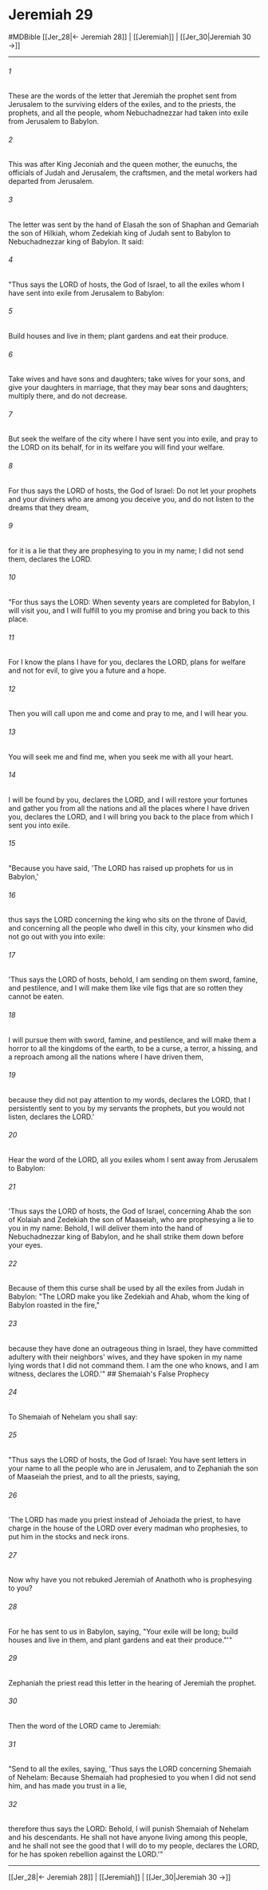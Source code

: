 # Jeremiah 29
#MDBible
[[Jer_28|← Jeremiah 28]] | [[Jeremiah]] | [[Jer_30|Jeremiah 30 →]]

***

###### 1 

These are the words of the letter that Jeremiah the prophet sent from Jerusalem to the surviving elders of the exiles, and to the priests, the prophets, and all the people, whom Nebuchadnezzar had taken into exile from Jerusalem to Babylon. 

###### 2 

This was after King Jeconiah and the queen mother, the eunuchs, the officials of Judah and Jerusalem, the craftsmen, and the metal workers had departed from Jerusalem. 

###### 3 

The letter was sent by the hand of Elasah the son of Shaphan and Gemariah the son of Hilkiah, whom Zedekiah king of Judah sent to Babylon to Nebuchadnezzar king of Babylon. It said: 

###### 4 

"Thus says the LORD of hosts, the God of Israel, to all the exiles whom I have sent into exile from Jerusalem to Babylon: 

###### 5 

Build houses and live in them; plant gardens and eat their produce. 

###### 6 

Take wives and have sons and daughters; take wives for your sons, and give your daughters in marriage, that they may bear sons and daughters; multiply there, and do not decrease. 

###### 7 

But seek the welfare of the city where I have sent you into exile, and pray to the LORD on its behalf, for in its welfare you will find your welfare. 

###### 8 

For thus says the LORD of hosts, the God of Israel: Do not let your prophets and your diviners who are among you deceive you, and do not listen to the dreams that they dream, 

###### 9 

for it is a lie that they are prophesying to you in my name; I did not send them, declares the LORD. 

###### 10 

"For thus says the LORD: When seventy years are completed for Babylon, I will visit you, and I will fulfill to you my promise and bring you back to this place. 

###### 11 

For I know the plans I have for you, declares the LORD, plans for welfare and not for evil, to give you a future and a hope. 

###### 12 

Then you will call upon me and come and pray to me, and I will hear you. 

###### 13 

You will seek me and find me, when you seek me with all your heart. 

###### 14 

I will be found by you, declares the LORD, and I will restore your fortunes and gather you from all the nations and all the places where I have driven you, declares the LORD, and I will bring you back to the place from which I sent you into exile. 

###### 15 

"Because you have said, 'The LORD has raised up prophets for us in Babylon,' 

###### 16 

thus says the LORD concerning the king who sits on the throne of David, and concerning all the people who dwell in this city, your kinsmen who did not go out with you into exile: 

###### 17 

'Thus says the LORD of hosts, behold, I am sending on them sword, famine, and pestilence, and I will make them like vile figs that are so rotten they cannot be eaten. 

###### 18 

I will pursue them with sword, famine, and pestilence, and will make them a horror to all the kingdoms of the earth, to be a curse, a terror, a hissing, and a reproach among all the nations where I have driven them, 

###### 19 

because they did not pay attention to my words, declares the LORD, that I persistently sent to you by my servants the prophets, but you would not listen, declares the LORD.' 

###### 20 

Hear the word of the LORD, all you exiles whom I sent away from Jerusalem to Babylon: 

###### 21 

'Thus says the LORD of hosts, the God of Israel, concerning Ahab the son of Kolaiah and Zedekiah the son of Maaseiah, who are prophesying a lie to you in my name: Behold, I will deliver them into the hand of Nebuchadnezzar king of Babylon, and he shall strike them down before your eyes. 

###### 22 

Because of them this curse shall be used by all the exiles from Judah in Babylon: "The LORD make you like Zedekiah and Ahab, whom the king of Babylon roasted in the fire," 

###### 23 

because they have done an outrageous thing in Israel, they have committed adultery with their neighbors' wives, and they have spoken in my name lying words that I did not command them. I am the one who knows, and I am witness, declares the LORD.'" ## Shemaiah's False Prophecy 

###### 24 

To Shemaiah of Nehelam you shall say: 

###### 25 

"Thus says the LORD of hosts, the God of Israel: You have sent letters in your name to all the people who are in Jerusalem, and to Zephaniah the son of Maaseiah the priest, and to all the priests, saying, 

###### 26 

'The LORD has made you priest instead of Jehoiada the priest, to have charge in the house of the LORD over every madman who prophesies, to put him in the stocks and neck irons. 

###### 27 

Now why have you not rebuked Jeremiah of Anathoth who is prophesying to you? 

###### 28 

For he has sent to us in Babylon, saying, "Your exile will be long; build houses and live in them, and plant gardens and eat their produce."'" 

###### 29 

Zephaniah the priest read this letter in the hearing of Jeremiah the prophet. 

###### 30 

Then the word of the LORD came to Jeremiah: 

###### 31 

"Send to all the exiles, saying, 'Thus says the LORD concerning Shemaiah of Nehelam: Because Shemaiah had prophesied to you when I did not send him, and has made you trust in a lie, 

###### 32 

therefore thus says the LORD: Behold, I will punish Shemaiah of Nehelam and his descendants. He shall not have anyone living among this people, and he shall not see the good that I will do to my people, declares the LORD, for he has spoken rebellion against the LORD.'" 

***

[[Jer_28|← Jeremiah 28]] | [[Jeremiah]] | [[Jer_30|Jeremiah 30 →]]
